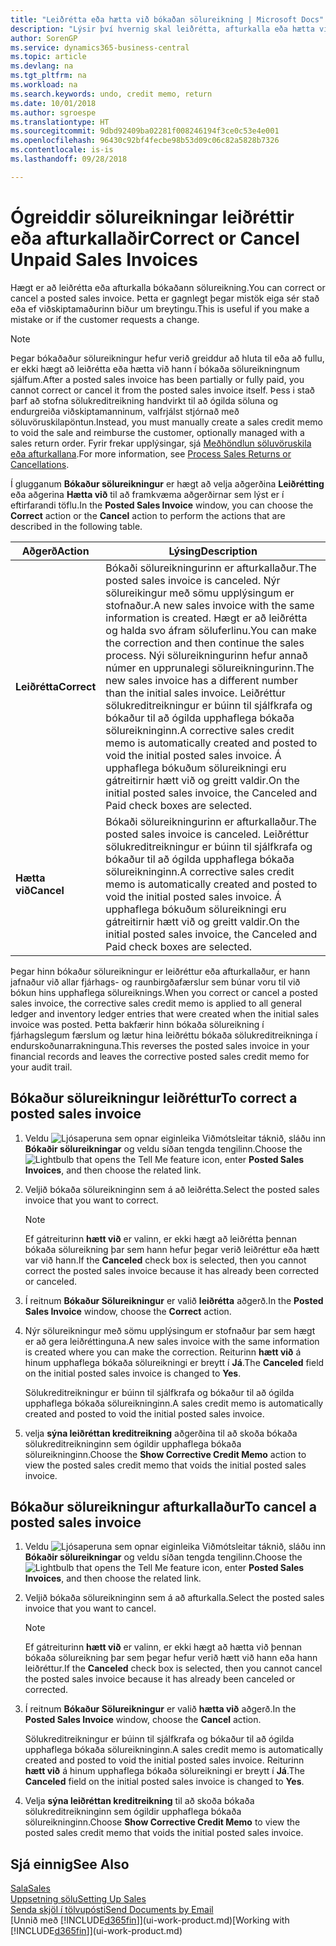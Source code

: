 ```yaml
---
title: "Leiðrétta eða hætta við bókaðan sölureikning | Microsoft Docs"
description: "Lýsir því hvernig skal leiðrétta, afturkalla eða hætta við bókaðan sölureikning og jafna sölukreditreikning."
author: SorenGP
ms.service: dynamics365-business-central
ms.topic: article
ms.devlang: na
ms.tgt_pltfrm: na
ms.workload: na
ms.search.keywords: undo, credit memo, return
ms.date: 10/01/2018
ms.author: sgroespe
ms.translationtype: HT
ms.sourcegitcommit: 9dbd92409ba02281f008246194f3ce0c53e4e001
ms.openlocfilehash: 96430c92bf4fecbe98b53d09c06c82a5828b7326
ms.contentlocale: is-is
ms.lasthandoff: 09/28/2018

---
```

# <a name="correct-or-cancel-unpaid-sales-invoices"></a><span data-ttu-id="afee1-103">Ógreiddir sölureikningar leiðréttir eða afturkallaðir</span><span class="sxs-lookup"><span data-stu-id="afee1-103">Correct or Cancel Unpaid Sales Invoices</span></span>
<span data-ttu-id="afee1-104">Hægt er að leiðrétta eða afturkalla bókaðann sölureikning.</span><span class="sxs-lookup"><span data-stu-id="afee1-104">You can correct or cancel a posted sales invoice.</span></span> <span data-ttu-id="afee1-105">Þetta er gagnlegt þegar mistök eiga sér stað eða ef viðskiptamaðurinn biður um breytingu.</span><span class="sxs-lookup"><span data-stu-id="afee1-105">This is useful if you make a mistake or if the customer requests a change.</span></span>

> [!NOTE]  
>   <span data-ttu-id="afee1-106">Þegar bókaðaður sölureikningur hefur verið greiddur að hluta til eða að fullu, er ekki hægt að leiðrétta eða hætta við hann í bókaða sölureikningnum sjálfum.</span><span class="sxs-lookup"><span data-stu-id="afee1-106">After a posted sales invoice has been partially or fully paid, you cannot correct or cancel it from the posted sales invoice itself.</span></span> <span data-ttu-id="afee1-107">Þess i stað þarf að stofna sölukreditreikning handvirkt til að ógilda söluna og endurgreiða viðskiptamanninum, valfrjálst stjórnað með söluvöruskilapöntun.</span><span class="sxs-lookup"><span data-stu-id="afee1-107">Instead, you must manually create a sales credit memo to void the sale and reimburse the customer, optionally managed with a sales return order.</span></span> <span data-ttu-id="afee1-108">Fyrir frekar upplýsingar, sjá [Meðhöndlun söluvöruskila eða afturkallana](sales-how-process-sales-returns-cancellations.md).</span><span class="sxs-lookup"><span data-stu-id="afee1-108">For more information, see [Process Sales Returns or Cancellations](sales-how-process-sales-returns-cancellations.md).</span></span>

<span data-ttu-id="afee1-109">Í glugganum **Bókaður sölureikningur** er hægt að velja aðgerðina **Leiðrétting** eða aðgerina **Hætta við** til að framkvæma aðgerðirnar sem lýst er í eftirfarandi töflu.</span><span class="sxs-lookup"><span data-stu-id="afee1-109">In the **Posted Sales Invoice** window, you can choose the **Correct** action or the **Cancel** action to perform the actions that are described in the following table.</span></span>

| <span data-ttu-id="afee1-110">Aðgerð</span><span class="sxs-lookup"><span data-stu-id="afee1-110">Action</span></span> | <span data-ttu-id="afee1-111">Lýsing</span><span class="sxs-lookup"><span data-stu-id="afee1-111">Description</span></span> |
| --- | --- |
| <span data-ttu-id="afee1-112">**Leiðrétta**</span><span class="sxs-lookup"><span data-stu-id="afee1-112">**Correct**</span></span> |<span data-ttu-id="afee1-113">Bókaði sölureikningurinn er afturkallaður.</span><span class="sxs-lookup"><span data-stu-id="afee1-113">The posted sales invoice is canceled.</span></span> <span data-ttu-id="afee1-114">Nýr sölureikingur með sömu upplýsingum er stofnaður.</span><span class="sxs-lookup"><span data-stu-id="afee1-114">A new sales invoice with the same information is created.</span></span> <span data-ttu-id="afee1-115">Hægt er að leiðrétta og halda svo áfram söluferlinu.</span><span class="sxs-lookup"><span data-stu-id="afee1-115">You can make the correction and then continue the sales process.</span></span> <span data-ttu-id="afee1-116">Nýi sölureikningurinn hefur annað númer en upprunalegi sölureikningurinn.</span><span class="sxs-lookup"><span data-stu-id="afee1-116">The new sales invoice has a different number than the initial sales invoice.</span></span> <span data-ttu-id="afee1-117">Leiðréttur sölukreditreikningur er búinn til sjálfkrafa og bókaður til að ógilda upphaflega bókaða sölureikninginn.</span><span class="sxs-lookup"><span data-stu-id="afee1-117">A corrective sales credit memo is automatically created and posted to void the initial posted sales invoice.</span></span> <span data-ttu-id="afee1-118">Á upphaflega bókuðum sölureikningi eru gátreitirnir  hætt við og  greitt valdir.</span><span class="sxs-lookup"><span data-stu-id="afee1-118">On the initial posted sales invoice, the Canceled and Paid check boxes are selected.</span></span> |
| <span data-ttu-id="afee1-119">**Hætta við**</span><span class="sxs-lookup"><span data-stu-id="afee1-119">**Cancel**</span></span> |<span data-ttu-id="afee1-120">Bókaði sölureikningurinn er afturkallaður.</span><span class="sxs-lookup"><span data-stu-id="afee1-120">The posted sales invoice is canceled.</span></span> <span data-ttu-id="afee1-121">Leiðréttur sölukreditreikningur er búinn til sjálfkrafa og bókaður til að ógilda upphaflega bókaða sölureikninginn.</span><span class="sxs-lookup"><span data-stu-id="afee1-121">A corrective sales credit memo is automatically created and posted to void the initial posted sales invoice.</span></span> <span data-ttu-id="afee1-122">Á upphaflega bókuðum sölureikningi eru gátreitirnir  hætt við og  greitt valdir.</span><span class="sxs-lookup"><span data-stu-id="afee1-122">On the initial posted sales invoice, the Canceled and Paid check boxes are selected.</span></span> |

<span data-ttu-id="afee1-123">Þegar hinn bókaður sölureikningur er leiðréttur eða afturkallaður, er hann jafnaður við allar fjárhags- og raunbirgðafærslur sem búnar voru til við bókun hins upphaflega sölureiknings.</span><span class="sxs-lookup"><span data-stu-id="afee1-123">When you correct or cancel a posted sales invoice, the corrective sales credit memo is applied to all general ledger and inventory ledger entries that were created when the initial sales invoice was posted.</span></span> <span data-ttu-id="afee1-124">Þetta bakfærir hinn bókaða sölureikning í fjárhagslegum færslum og lætur hina leiðréttu bókaða sölukreditreikninga í endurskoðunarrakninguna.</span><span class="sxs-lookup"><span data-stu-id="afee1-124">This reverses the posted sales invoice in your financial records and leaves the corrective posted sales credit memo for your audit trail.</span></span>

## <a name="to-correct-a-posted-sales-invoice"></a><span data-ttu-id="afee1-125">Bókaður sölureikningur leiðréttur</span><span class="sxs-lookup"><span data-stu-id="afee1-125">To correct a posted sales invoice</span></span>
1. <span data-ttu-id="afee1-126">Veldu ![Ljósaperuna sem opnar eiginleika Viðmótsleitar](media/ui-search/search_small.png "Segðu mér hvað þú vilt gera") táknið, sláðu inn **Bókaðir sölureikningar** og veldu síðan tengda tengilinn.</span><span class="sxs-lookup"><span data-stu-id="afee1-126">Choose the ![Lightbulb that opens the Tell Me feature](media/ui-search/search_small.png "Tell me what you want to do") icon, enter **Posted Sales Invoices**, and then choose the related link.</span></span>  
2. <span data-ttu-id="afee1-127">Veljið bókaða sölureikninginn sem á að leiðrétta.</span><span class="sxs-lookup"><span data-stu-id="afee1-127">Select the posted sales invoice that you want to correct.</span></span>

    > [!NOTE]  
    >   <span data-ttu-id="afee1-128">Ef gátreiturinn **hætt við** er valinn, er ekki hægt að leiðrétta þennan bókaða sölureikning þar sem hann hefur þegar verið leiðréttur eða hætt var við hann.</span><span class="sxs-lookup"><span data-stu-id="afee1-128">If the **Canceled** check box is selected, then you cannot correct the posted sales invoice because it has already been corrected or canceled.</span></span>
3. <span data-ttu-id="afee1-129">Í reitnum **Bókaður Sölureikningur** er valið **leiðrétta** aðgerð.</span><span class="sxs-lookup"><span data-stu-id="afee1-129">In the **Posted Sales Invoice** window, choose the **Correct** action.</span></span>  
4. <span data-ttu-id="afee1-130">Nýr sölureikningur með sömu upplýsingum er stofnaður þar sem hægt er að gera leiðréttinguna.</span><span class="sxs-lookup"><span data-stu-id="afee1-130">A new sales invoice with the same information is created where you can make the correction.</span></span> <span data-ttu-id="afee1-131">Reiturinn **hætt við** á hinum upphaflega bókaða sölureikningi er breytt í **Já**.</span><span class="sxs-lookup"><span data-stu-id="afee1-131">The **Canceled** field on the initial posted sales invoice is changed to **Yes**.</span></span>

    <span data-ttu-id="afee1-132">Sölukreditreikningur er búinn til sjálfkrafa og bókaður til að ógilda upphaflega bókaða sölureikninginn.</span><span class="sxs-lookup"><span data-stu-id="afee1-132">A sales credit memo is automatically created and posted to void the initial posted sales invoice.</span></span>
5. <span data-ttu-id="afee1-133">velja **sýna leiðréttan kreditreikning** aðgerðina til að skoða bókaða sölukreditreikninginn sem ógildir upphaflega bókaða sölureikninginn.</span><span class="sxs-lookup"><span data-stu-id="afee1-133">Choose the **Show Corrective Credit Memo** action to view the posted sales credit memo that voids the initial posted sales invoice.</span></span>

## <a name="to-cancel-a-posted-sales-invoice"></a><span data-ttu-id="afee1-134">Bókaður sölureikningur afturkallaður</span><span class="sxs-lookup"><span data-stu-id="afee1-134">To cancel a posted sales invoice</span></span>
1. <span data-ttu-id="afee1-135">Veldu ![Ljósaperuna sem opnar eiginleika Viðmótsleitar](media/ui-search/search_small.png "Segðu mér hvað þú vilt gera") táknið, sláðu inn **Bókaðir sölureikningar** og veldu síðan tengda tengilinn.</span><span class="sxs-lookup"><span data-stu-id="afee1-135">Choose the ![Lightbulb that opens the Tell Me feature](media/ui-search/search_small.png "Tell me what you want to do") icon, enter **Posted Sales Invoices**, and then choose the related link.</span></span>  
2. <span data-ttu-id="afee1-136">Veljið bókaða sölureikninginn sem á að afturkalla.</span><span class="sxs-lookup"><span data-stu-id="afee1-136">Select the posted sales invoice that you want to cancel.</span></span>

    > [!NOTE]  
    >   <span data-ttu-id="afee1-137">Ef gátreiturinn **hætt við** er valinn, er ekki hægt að hætta við þennan bókaða sölureikning þar sem þegar hefur verið hætt við hann eða hann leiðréttur.</span><span class="sxs-lookup"><span data-stu-id="afee1-137">If the **Canceled** check box is selected, then you cannot cancel the posted sales invoice because it has already been canceled or corrected.</span></span>
3. <span data-ttu-id="afee1-138">Í reitnum **Bókaður Sölureikningur** er valið **hætta við** aðgerð.</span><span class="sxs-lookup"><span data-stu-id="afee1-138">In the **Posted Sales Invoice** window, choose the **Cancel** action.</span></span>

    <span data-ttu-id="afee1-139">Sölukreditreikningur er búinn til sjálfkrafa og bókaður til að ógilda upphaflega bókaða sölureikninginn.</span><span class="sxs-lookup"><span data-stu-id="afee1-139">A sales credit memo is automatically created and posted to void the initial posted sales invoice.</span></span> <span data-ttu-id="afee1-140">Reiturinn **hætt við** á hinum upphaflega bókaða sölureikningi er breytt í **Já**.</span><span class="sxs-lookup"><span data-stu-id="afee1-140">The **Canceled** field on the initial posted sales invoice is changed to **Yes**.</span></span>
4. <span data-ttu-id="afee1-141">Velja **sýna leiðréttan kreditreikning** til að skoða bókaða sölukreditreikninginn sem ógildir upphaflega bókaða sölureikninginn.</span><span class="sxs-lookup"><span data-stu-id="afee1-141">Choose **Show Corrective Credit Memo** to view the posted sales credit memo that voids the initial posted sales invoice.</span></span>

## <a name="see-also"></a><span data-ttu-id="afee1-142">Sjá einnig</span><span class="sxs-lookup"><span data-stu-id="afee1-142">See Also</span></span>
[<span data-ttu-id="afee1-143">Sala</span><span class="sxs-lookup"><span data-stu-id="afee1-143">Sales</span></span>](sales-manage-sales.md)  
[<span data-ttu-id="afee1-144">Uppsetning sölu</span><span class="sxs-lookup"><span data-stu-id="afee1-144">Setting Up Sales</span></span>](sales-setup-sales.md)  
[<span data-ttu-id="afee1-145">Senda skjöl í tölvupósti</span><span class="sxs-lookup"><span data-stu-id="afee1-145">Send Documents by Email</span></span>](ui-how-send-documents-email.md)  
<span data-ttu-id="afee1-146">[Unnið með [!INCLUDE[d365fin](includes/d365fin_md.md)]](ui-work-product.md)</span><span class="sxs-lookup"><span data-stu-id="afee1-146">[Working with [!INCLUDE[d365fin](includes/d365fin_md.md)]](ui-work-product.md)</span></span>


